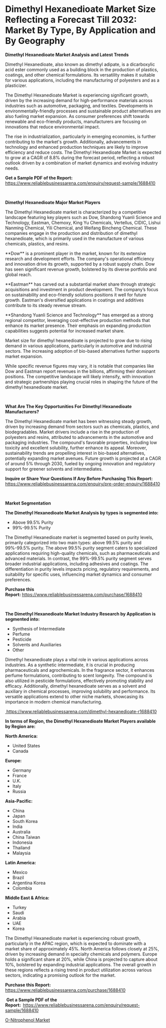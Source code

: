 <p><h1>Dimethyl Hexanedioate Market Size Reflecting a Forecast Till 2032: Market By Type, By Application and By Geography</h1></p><p><strong>Dimethyl Hexanedioate Market Analysis and Latest Trends</strong></p>
<p><p>Dimethyl Hexanedioate, also known as dimethyl adipate, is a dicarboxylic acid ester commonly used as a building block in the production of plastics, coatings, and other chemical formulations. Its versatility makes it suitable for various applications, including the manufacturing of polyesters and as a plasticizer. </p><p>The Dimethyl Hexanedioate Market is experiencing significant growth, driven by the increasing demand for high-performance materials across industries such as automotive, packaging, and textiles. Developments in environmentally-friendly processes and sustainable product alternatives are also fueling market expansion. As consumer preferences shift towards renewable and eco-friendly products, manufacturers are focusing on innovations that reduce environmental impact. </p><p>The rise in industrialization, particularly in emerging economies, is further contributing to the market's growth. Additionally, advancements in technology and enhanced production techniques are likely to improve efficiency and reduce costs. The Dimethyl Hexanedioate Market is expected to grow at a CAGR of 8.8% during the forecast period, reflecting a robust outlook driven by a combination of market dynamics and evolving industry needs.</p></p>
<p><strong>Get a Sample PDF of the Report:&nbsp;</strong> <a href="https://www.reliablebusinessarena.com/enquiry/request-sample/1688410?utm_campaign=2632&utm_medium=2&utm_source=Github&utm_content=ia&utm_term=26032025&utm_id=dimethyl-hexanedioate">https://www.reliablebusinessarena.com/enquiry/request-sample/1688410</a></p>
<p>&nbsp;</p>
<p><strong>Dimethyl Hexanedioate Major Market Players</strong></p>
<p><p>The Dimethyl Hexanedioate market is characterized by a competitive landscape featuring key players such as Dow, Shandong Yuanli Science and Technology, Eastman, Chemoxy, King Yu Chemicals, Vertellus, CIDIC, Lishui Nanming Chemical, Yili Chemical, and Weifang Bincheng Chemical. These companies engage in the production and distribution of dimethyl hexanedioate, which is primarily used in the manufacture of various chemicals, plastics, and resins.</p><p>**Dow** is a prominent player in the market, known for its extensive research and development efforts. The company's operational efficiency and innovation drive its growth, supported by a robust supply chain. Dow has seen significant revenue growth, bolstered by its diverse portfolio and global reach.</p><p>**Eastman** has carved out a substantial market share through strategic acquisitions and investment in product development. The company’s focus on sustainability and eco-friendly solutions positions it well for future growth. Eastman's diversified applications in coatings and additives contribute to its steady revenue stream.</p><p>**Shandong Yuanli Science and Technology** has emerged as a strong regional competitor, leveraging cost-effective production methods that enhance its market presence. Their emphasis on expanding production capabilities suggests potential for increased market share.</p><p>Market size for dimethyl hexanedioate is projected to grow due to rising demand in various applications, particularly in automotive and industrial sectors. The increasing adoption of bio-based alternatives further supports market expansion.</p><p>While specific revenue figures may vary, it is notable that companies like Dow and Eastman report revenues in the billions, affirming their dominant positions. The competitive landscape will likely intensify, with innovation and strategic partnerships playing crucial roles in shaping the future of the dimethyl hexanedioate market.</p></p>
<p>&nbsp;</p>
<p><strong>What Are The Key Opportunities For Dimethyl Hexanedioate Manufacturers?</strong></p>
<p><p>The Dimethyl Hexanedioate market has been witnessing steady growth, driven by increasing demand from sectors such as chemicals, plastics, and biodegradables. Market drivers include a rise in the production of polyesters and resins, attributed to advancements in the automotive and packaging industries. The compound's favorable properties, including low toxicity and excellent solubility, further enhance its appeal. Moreover, sustainability trends are propelling interest in bio-based alternatives, potentially expanding market avenues. Future growth is projected at a CAGR of around 5% through 2030, fueled by ongoing innovation and regulatory support for greener solvents and intermediates.</p></p>
<p><strong>Inquire or Share Your Questions If Any Before Purchasing This Report:</strong> <a href="https://www.reliablebusinessarena.com/enquiry/pre-order-enquiry/1688410?utm_campaign=2632&utm_medium=2&utm_source=Github&utm_content=ia&utm_term=26032025&utm_id=dimethyl-hexanedioate">https://www.reliablebusinessarena.com/enquiry/pre-order-enquiry/1688410</a></p>
<p>&nbsp;</p>
<p><strong>Market Segmentation</strong></p>
<p><strong>The Dimethyl Hexanedioate Market Analysis by types is segmented into:</strong></p>
<p><ul><li>Above 99.5% Purity</li><li>99%-99.5% Purity</li></ul></p>
<p><p>The Dimethyl Hexanedioate market is segmented based on purity levels, primarily categorized into two main types: above 99.5% purity and 99%-99.5% purity. The above 99.5% purity segment caters to specialized applications requiring high-quality chemicals, such as pharmaceuticals and advanced materials. In contrast, the 99%-99.5% purity segment serves broader industrial applications, including adhesives and coatings. The differentiation in purity levels impacts pricing, regulatory requirements, and suitability for specific uses, influencing market dynamics and consumer preferences.</p></p>
<p><strong>Purchase this Report:&nbsp;</strong><a href="https://www.reliablebusinessarena.com/purchase/1688410?utm_campaign=2632&utm_medium=2&utm_source=Github&utm_content=ia&utm_term=26032025&utm_id=dimethyl-hexanedioate">https://www.reliablebusinessarena.com/purchase/1688410</a></p>
<p>&nbsp;</p>
<p><strong>The Dimethyl Hexanedioate Market Industry Research by Application is segmented into:</strong></p>
<p><ul><li>Synthesis of Intermediate</li><li>Perfume</li><li>Pesticide</li><li>Solvents and Auxiliaries</li><li>Other</li></ul></p>
<p><p>Dimethyl hexanedioate plays a vital role in various applications across industries. As a synthetic intermediate, it is crucial in producing pharmaceuticals and agrochemicals. In the fragrance sector, it enhances perfume formulations, contributing to scent longevity. The compound is also utilized in pesticide formulations, effectively promoting stability and efficacy. Additionally, dimethyl hexanedioate serves as a solvent and auxiliary in chemical processes, improving solubility and performance. Its versatile applications extend to other niche markets, showcasing its importance in modern chemical manufacturing.</p></p>
<p><a href="https://www.reliablebusinessarena.com/dimethyl-hexanedioate-r1688410?utm_campaign=2632&utm_medium=2&utm_source=Github&utm_content=ia&utm_term=26032025&utm_id=dimethyl-hexanedioate">&nbsp;https://www.reliablebusinessarena.com/dimethyl-hexanedioate-r1688410</a></p>
<p><strong>In terms of Region, the Dimethyl Hexanedioate Market Players available by Region are:</strong></p>
<p>
    <p> <strong> North America: </strong>
        <ul>
            <li>United States</li>
            <li>Canada</li>
        </ul>
        </p> 
    <p> <strong> Europe: </strong>
        <ul>
            <li>Germany</li>
            <li>France</li>
            <li>U.K.</li>
            <li>Italy</li>
            <li>Russia</li>
        </ul>
        </p> 
    <p> <strong> Asia-Pacific: </strong>
        <ul>
            <li>China</li>
            <li>Japan</li>
            <li>South Korea</li>
            <li>India</li>
            <li>Australia</li>
            <li>China Taiwan</li>
            <li>Indonesia</li>
            <li>Thailand</li>
            <li>Malaysia</li>
        </ul>
        </p> 
    <p> <strong> Latin America: </strong>
        <ul>
            <li>Mexico</li>
            <li>Brazil</li>
            <li>Argentina Korea</li>
            <li>Colombia</li>
        </ul>
        </p> 
    <p> <strong> Middle East & Africa: </strong>
        <ul>
            <li>Turkey</li>
            <li>Saudi</li>
            <li>Arabia</li>
            <li>UAE</li>
            <li>Korea</li>
        </ul>
    </p>
    </p>
<p><p>The Dimethyl Hexanedioate market is experiencing robust growth, particularly in the APAC region, which is expected to dominate with a market share of approximately 45%. North America follows closely at 25%, driven by increasing demand in specialty chemicals and polymers. Europe holds a significant share at 20%, while China is projected to capture about 10%, bolstered by expanding industrial applications. The overall growth in these regions reflects a rising trend in product utilization across various sectors, indicating a promising outlook for the market.</p></p>
<p><strong>Purchase this Report: </strong><a href="https://www.reliablebusinessarena.com/purchase/1688410?utm_campaign=2632&utm_medium=2&utm_source=Github&utm_content=ia&utm_term=26032025&utm_id=dimethyl-hexanedioate">https://www.reliablebusinessarena.com/purchase/1688410</a></p>
<p>&nbsp;<strong>Get a Sample PDF of the Report:&nbsp;&nbsp;</strong><a href="https://www.reliablebusinessarena.com/enquiry/request-sample/1688410?utm_campaign=2632&utm_medium=2&utm_source=Github&utm_content=ia&utm_term=26032025&utm_id=dimethyl-hexanedioate">https://www.reliablebusinessarena.com/enquiry/request-sample/1688410</a></p>
<p><strong></strong></p>
<p><p><a href="https://github.com/sungbruington660/Market-Research-Report-List-1/blob/main/o-nitrophenol-market.md?utm_campaign=2632&utm_medium=2&utm_source=Github&utm_content=ia&utm_term=26032025&utm_id=dimethyl-hexanedioate">O-Nitrophenol Market</a></p></p>